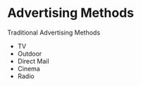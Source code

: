 # Advertising Methods

Traditional Advertising Methods
* TV        
* Outdoor
* Direct Mail
* Cinema
* Radio

